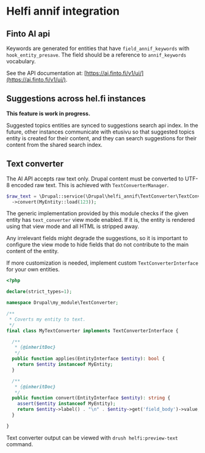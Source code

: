 # Helfi annif integration

## Finto AI api

Keywords are generated for entities that have `field_annif_keywords` with `hook_entity_presave`. The field should be a reference to `annif_keywords` vocabulary.

See the API documentation at: [https://ai.finto.fi/v1/ui/](https://ai.finto.fi/v1/ui/).

## Suggestions across hel.fi instances

**This feature is work in progress.**

Suggested topics entities are synced to suggestions search api index. In the future, other instances communicate with etusivu so that suggested topics entity is created for their content, and they can search suggestions for their content from the shared search index.

## Text converter

The AI API accepts raw text only. Drupal content must be converted to UTF-8 encoded raw text. This is achieved with `TextConverterManager`.

```php
$raw_text = \Drupal::service(\Drupal\helfi_annif\TextConverter\TextConverterManager::class)
  ->convert(MyEntity::load(123));
```

The generic implementation provided by this module checks if the given entity has `text_converter` view mode enabled. If it is, the entity is rendered using that view mode and all HTML is stripped away.

Any irrelevant fields might degrade the suggestions, so it is important to configure the view mode to hide fields that do not contribute to the main content of the entity.

If more customization is needed, implement custom `TextConverterInterface` for your own entities.

```php
<?php

declare(strict_types=1);

namespace Drupal\my_module\TextConverter;

/**
 * Coverts my entity to text.
 */
final class MyTextConverter implements TextConverterInterface {

  /**
   * {@inheritDoc}
   */
  public function applies(EntityInterface $entity): bool {
    return $entity instanceof MyEntity;
  }

  /**
   * {@inheritDoc}
   */
  public function convert(EntityInterface $entity): string {
    assert($entity instanceof MyEntity);
    return $entity->label() . "\n" . $entity->get('field_body')->value;
  }

}

```

Text converter output can be viewed with `drush helfi:preview-text` command.
